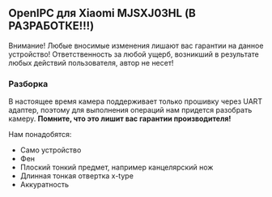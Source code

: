 ## OpenIPC для Xiaomi MJSXJ03HL (В РАЗРАБОТКЕ!!!)

Внимание! Любые вносимые изменения лишают вас гарантии на данное устройство! Ответственность за любой ущерб, возникший в результате любых действий пользователя, автор не несет!

### Разборка

В настоящее время камера поддерживает только прошивку через UART адаптер, поэтому для выполнения операций нам придется разобрать камеру.
**Помните, что это лишит вас гарантии производителя!** 

Нам понадобятся:
- Само устройство
- Фен
- Плоский тонкий предмет, например канцелярский нож
- Длинная тонкая отвертка x-type
- Аккуратность

